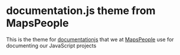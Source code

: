 # documentation.js theme from MapsPeople

This is the theme for [documentationjs](https://github.com/documentationjs) that we at [MapsPeople](https://mapspeople.com) use for documenting our JavaScript projects

